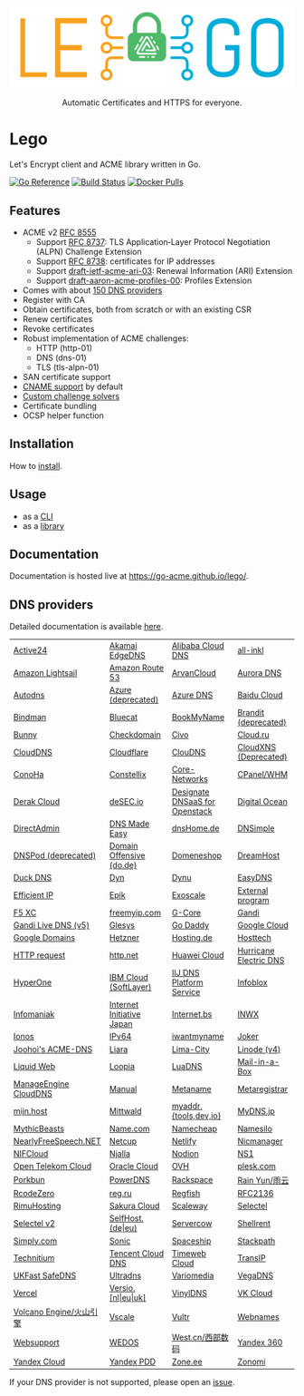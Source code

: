 <div align="center">
  <img alt="lego logo" src="./docs/static/images/lego-logo.min.svg">
  <p>Automatic Certificates and HTTPS for everyone.</p>
</div>

# Lego

Let's Encrypt client and ACME library written in Go.

[![Go Reference](https://pkg.go.dev/badge/github.com/go-acme/lego/v4.svg)](https://pkg.go.dev/github.com/go-acme/lego/v4)
[![Build Status](https://github.com//go-acme/lego/workflows/Main/badge.svg?branch=master)](https://github.com//go-acme/lego/actions)
[![Docker Pulls](https://img.shields.io/docker/pulls/goacme/lego.svg)](https://hub.docker.com/r/goacme/lego/)

## Features

- ACME v2 [RFC 8555](https://www.rfc-editor.org/rfc/rfc8555.html)
  - Support [RFC 8737](https://www.rfc-editor.org/rfc/rfc8737.html): TLS Application‑Layer Protocol Negotiation (ALPN) Challenge Extension
  - Support [RFC 8738](https://www.rfc-editor.org/rfc/rfc8738.html): certificates for IP addresses
  - Support [draft-ietf-acme-ari-03](https://datatracker.ietf.org/doc/draft-ietf-acme-ari/): Renewal Information (ARI) Extension
  - Support [draft-aaron-acme-profiles-00](https://datatracker.ietf.org/doc/draft-aaron-acme-profiles/): Profiles Extension
- Comes with about [150 DNS providers](https://go-acme.github.io/lego/dns)
- Register with CA
- Obtain certificates, both from scratch or with an existing CSR
- Renew certificates
- Revoke certificates
- Robust implementation of ACME challenges:
  - HTTP (http-01)
  - DNS (dns-01)
  - TLS (tls-alpn-01)
- SAN certificate support
- [CNAME support](https://letsencrypt.org/2019/10/09/onboarding-your-customers-with-lets-encrypt-and-acme.html) by default
- [Custom challenge solvers](https://go-acme.github.io/lego/usage/library/writing-a-challenge-solver/)
- Certificate bundling
- OCSP helper function

## Installation

How to [install](https://go-acme.github.io/lego/installation/).

## Usage

- as a [CLI](https://go-acme.github.io/lego/usage/cli)
- as a [library](https://go-acme.github.io/lego/usage/library)

## Documentation

Documentation is hosted live at https://go-acme.github.io/lego/.

## DNS providers

Detailed documentation is available [here](https://go-acme.github.io/lego/dns).

<!-- START DNS PROVIDERS LIST -->

<table><tr>
  <td><a href="https://go-acme.github.io/lego/dns/active24/">Active24</a></td>
  <td><a href="https://go-acme.github.io/lego/dns/edgedns/">Akamai EdgeDNS</a></td>
  <td><a href="https://go-acme.github.io/lego/dns/alidns/">Alibaba Cloud DNS</a></td>
  <td><a href="https://go-acme.github.io/lego/dns/allinkl/">all-inkl</a></td>
</tr><tr>
  <td><a href="https://go-acme.github.io/lego/dns/lightsail/">Amazon Lightsail</a></td>
  <td><a href="https://go-acme.github.io/lego/dns/route53/">Amazon Route 53</a></td>
  <td><a href="https://go-acme.github.io/lego/dns/arvancloud/">ArvanCloud</a></td>
  <td><a href="https://go-acme.github.io/lego/dns/auroradns/">Aurora DNS</a></td>
</tr><tr>
  <td><a href="https://go-acme.github.io/lego/dns/autodns/">Autodns</a></td>
  <td><a href="https://go-acme.github.io/lego/dns/azure/">Azure (deprecated)</a></td>
  <td><a href="https://go-acme.github.io/lego/dns/azuredns/">Azure DNS</a></td>
  <td><a href="https://go-acme.github.io/lego/dns/baiducloud/">Baidu Cloud</a></td>
</tr><tr>
  <td><a href="https://go-acme.github.io/lego/dns/bindman/">Bindman</a></td>
  <td><a href="https://go-acme.github.io/lego/dns/bluecat/">Bluecat</a></td>
  <td><a href="https://go-acme.github.io/lego/dns/bookmyname/">BookMyName</a></td>
  <td><a href="https://go-acme.github.io/lego/dns/brandit/">Brandit (deprecated)</a></td>
</tr><tr>
  <td><a href="https://go-acme.github.io/lego/dns/bunny/">Bunny</a></td>
  <td><a href="https://go-acme.github.io/lego/dns/checkdomain/">Checkdomain</a></td>
  <td><a href="https://go-acme.github.io/lego/dns/civo/">Civo</a></td>
  <td><a href="https://go-acme.github.io/lego/dns/cloudru/">Cloud.ru</a></td>
</tr><tr>
  <td><a href="https://go-acme.github.io/lego/dns/clouddns/">CloudDNS</a></td>
  <td><a href="https://go-acme.github.io/lego/dns/cloudflare/">Cloudflare</a></td>
  <td><a href="https://go-acme.github.io/lego/dns/cloudns/">ClouDNS</a></td>
  <td><a href="https://go-acme.github.io/lego/dns/cloudxns/">CloudXNS (Deprecated)</a></td>
</tr><tr>
  <td><a href="https://go-acme.github.io/lego/dns/conoha/">ConoHa</a></td>
  <td><a href="https://go-acme.github.io/lego/dns/constellix/">Constellix</a></td>
  <td><a href="https://go-acme.github.io/lego/dns/corenetworks/">Core-Networks</a></td>
  <td><a href="https://go-acme.github.io/lego/dns/cpanel/">CPanel/WHM</a></td>
</tr><tr>
  <td><a href="https://go-acme.github.io/lego/dns/derak/">Derak Cloud</a></td>
  <td><a href="https://go-acme.github.io/lego/dns/desec/">deSEC.io</a></td>
  <td><a href="https://go-acme.github.io/lego/dns/designate/">Designate DNSaaS for Openstack</a></td>
  <td><a href="https://go-acme.github.io/lego/dns/digitalocean/">Digital Ocean</a></td>
</tr><tr>
  <td><a href="https://go-acme.github.io/lego/dns/directadmin/">DirectAdmin</a></td>
  <td><a href="https://go-acme.github.io/lego/dns/dnsmadeeasy/">DNS Made Easy</a></td>
  <td><a href="https://go-acme.github.io/lego/dns/dnshomede/">dnsHome.de</a></td>
  <td><a href="https://go-acme.github.io/lego/dns/dnsimple/">DNSimple</a></td>
</tr><tr>
  <td><a href="https://go-acme.github.io/lego/dns/dnspod/">DNSPod (deprecated)</a></td>
  <td><a href="https://go-acme.github.io/lego/dns/dode/">Domain Offensive (do.de)</a></td>
  <td><a href="https://go-acme.github.io/lego/dns/domeneshop/">Domeneshop</a></td>
  <td><a href="https://go-acme.github.io/lego/dns/dreamhost/">DreamHost</a></td>
</tr><tr>
  <td><a href="https://go-acme.github.io/lego/dns/duckdns/">Duck DNS</a></td>
  <td><a href="https://go-acme.github.io/lego/dns/dyn/">Dyn</a></td>
  <td><a href="https://go-acme.github.io/lego/dns/dynu/">Dynu</a></td>
  <td><a href="https://go-acme.github.io/lego/dns/easydns/">EasyDNS</a></td>
</tr><tr>
  <td><a href="https://go-acme.github.io/lego/dns/efficientip/">Efficient IP</a></td>
  <td><a href="https://go-acme.github.io/lego/dns/epik/">Epik</a></td>
  <td><a href="https://go-acme.github.io/lego/dns/exoscale/">Exoscale</a></td>
  <td><a href="https://go-acme.github.io/lego/dns/exec/">External program</a></td>
</tr><tr>
  <td><a href="https://go-acme.github.io/lego/dns/f5xc/">F5 XC</a></td>
  <td><a href="https://go-acme.github.io/lego/dns/freemyip/">freemyip.com</a></td>
  <td><a href="https://go-acme.github.io/lego/dns/gcore/">G-Core</a></td>
  <td><a href="https://go-acme.github.io/lego/dns/gandi/">Gandi</a></td>
</tr><tr>
  <td><a href="https://go-acme.github.io/lego/dns/gandiv5/">Gandi Live DNS (v5)</a></td>
  <td><a href="https://go-acme.github.io/lego/dns/glesys/">Glesys</a></td>
  <td><a href="https://go-acme.github.io/lego/dns/godaddy/">Go Daddy</a></td>
  <td><a href="https://go-acme.github.io/lego/dns/gcloud/">Google Cloud</a></td>
</tr><tr>
  <td><a href="https://go-acme.github.io/lego/dns/googledomains/">Google Domains</a></td>
  <td><a href="https://go-acme.github.io/lego/dns/hetzner/">Hetzner</a></td>
  <td><a href="https://go-acme.github.io/lego/dns/hostingde/">Hosting.de</a></td>
  <td><a href="https://go-acme.github.io/lego/dns/hosttech/">Hosttech</a></td>
</tr><tr>
  <td><a href="https://go-acme.github.io/lego/dns/httpreq/">HTTP request</a></td>
  <td><a href="https://go-acme.github.io/lego/dns/httpnet/">http.net</a></td>
  <td><a href="https://go-acme.github.io/lego/dns/huaweicloud/">Huawei Cloud</a></td>
  <td><a href="https://go-acme.github.io/lego/dns/hurricane/">Hurricane Electric DNS</a></td>
</tr><tr>
  <td><a href="https://go-acme.github.io/lego/dns/hyperone/">HyperOne</a></td>
  <td><a href="https://go-acme.github.io/lego/dns/ibmcloud/">IBM Cloud (SoftLayer)</a></td>
  <td><a href="https://go-acme.github.io/lego/dns/iijdpf/">IIJ DNS Platform Service</a></td>
  <td><a href="https://go-acme.github.io/lego/dns/infoblox/">Infoblox</a></td>
</tr><tr>
  <td><a href="https://go-acme.github.io/lego/dns/infomaniak/">Infomaniak</a></td>
  <td><a href="https://go-acme.github.io/lego/dns/iij/">Internet Initiative Japan</a></td>
  <td><a href="https://go-acme.github.io/lego/dns/internetbs/">Internet.bs</a></td>
  <td><a href="https://go-acme.github.io/lego/dns/inwx/">INWX</a></td>
</tr><tr>
  <td><a href="https://go-acme.github.io/lego/dns/ionos/">Ionos</a></td>
  <td><a href="https://go-acme.github.io/lego/dns/ipv64/">IPv64</a></td>
  <td><a href="https://go-acme.github.io/lego/dns/iwantmyname/">iwantmyname</a></td>
  <td><a href="https://go-acme.github.io/lego/dns/joker/">Joker</a></td>
</tr><tr>
  <td><a href="https://go-acme.github.io/lego/dns/acme-dns/">Joohoi&#39;s ACME-DNS</a></td>
  <td><a href="https://go-acme.github.io/lego/dns/liara/">Liara</a></td>
  <td><a href="https://go-acme.github.io/lego/dns/limacity/">Lima-City</a></td>
  <td><a href="https://go-acme.github.io/lego/dns/linode/">Linode (v4)</a></td>
</tr><tr>
  <td><a href="https://go-acme.github.io/lego/dns/liquidweb/">Liquid Web</a></td>
  <td><a href="https://go-acme.github.io/lego/dns/loopia/">Loopia</a></td>
  <td><a href="https://go-acme.github.io/lego/dns/luadns/">LuaDNS</a></td>
  <td><a href="https://go-acme.github.io/lego/dns/mailinabox/">Mail-in-a-Box</a></td>
</tr><tr>
  <td><a href="https://go-acme.github.io/lego/dns/manageengine/">ManageEngine CloudDNS</a></td>
  <td><a href="https://go-acme.github.io/lego/dns/manual/">Manual</a></td>
  <td><a href="https://go-acme.github.io/lego/dns/metaname/">Metaname</a></td>
  <td><a href="https://go-acme.github.io/lego/dns/metaregistrar/">Metaregistrar</a></td>
</tr><tr>
  <td><a href="https://go-acme.github.io/lego/dns/mijnhost/">mijn.host</a></td>
  <td><a href="https://go-acme.github.io/lego/dns/mittwald/">Mittwald</a></td>
  <td><a href="https://go-acme.github.io/lego/dns/myaddr/">myaddr.{tools,dev,io}</a></td>
  <td><a href="https://go-acme.github.io/lego/dns/mydnsjp/">MyDNS.jp</a></td>
</tr><tr>
  <td><a href="https://go-acme.github.io/lego/dns/mythicbeasts/">MythicBeasts</a></td>
  <td><a href="https://go-acme.github.io/lego/dns/namedotcom/">Name.com</a></td>
  <td><a href="https://go-acme.github.io/lego/dns/namecheap/">Namecheap</a></td>
  <td><a href="https://go-acme.github.io/lego/dns/namesilo/">Namesilo</a></td>
</tr><tr>
  <td><a href="https://go-acme.github.io/lego/dns/nearlyfreespeech/">NearlyFreeSpeech.NET</a></td>
  <td><a href="https://go-acme.github.io/lego/dns/netcup/">Netcup</a></td>
  <td><a href="https://go-acme.github.io/lego/dns/netlify/">Netlify</a></td>
  <td><a href="https://go-acme.github.io/lego/dns/nicmanager/">Nicmanager</a></td>
</tr><tr>
  <td><a href="https://go-acme.github.io/lego/dns/nifcloud/">NIFCloud</a></td>
  <td><a href="https://go-acme.github.io/lego/dns/njalla/">Njalla</a></td>
  <td><a href="https://go-acme.github.io/lego/dns/nodion/">Nodion</a></td>
  <td><a href="https://go-acme.github.io/lego/dns/ns1/">NS1</a></td>
</tr><tr>
  <td><a href="https://go-acme.github.io/lego/dns/otc/">Open Telekom Cloud</a></td>
  <td><a href="https://go-acme.github.io/lego/dns/oraclecloud/">Oracle Cloud</a></td>
  <td><a href="https://go-acme.github.io/lego/dns/ovh/">OVH</a></td>
  <td><a href="https://go-acme.github.io/lego/dns/plesk/">plesk.com</a></td>
</tr><tr>
  <td><a href="https://go-acme.github.io/lego/dns/porkbun/">Porkbun</a></td>
  <td><a href="https://go-acme.github.io/lego/dns/pdns/">PowerDNS</a></td>
  <td><a href="https://go-acme.github.io/lego/dns/rackspace/">Rackspace</a></td>
  <td><a href="https://go-acme.github.io/lego/dns/rainyun/">Rain Yun/雨云</a></td>
</tr><tr>
  <td><a href="https://go-acme.github.io/lego/dns/rcodezero/">RcodeZero</a></td>
  <td><a href="https://go-acme.github.io/lego/dns/regru/">reg.ru</a></td>
  <td><a href="https://go-acme.github.io/lego/dns/regfish/">Regfish</a></td>
  <td><a href="https://go-acme.github.io/lego/dns/rfc2136/">RFC2136</a></td>
</tr><tr>
  <td><a href="https://go-acme.github.io/lego/dns/rimuhosting/">RimuHosting</a></td>
  <td><a href="https://go-acme.github.io/lego/dns/sakuracloud/">Sakura Cloud</a></td>
  <td><a href="https://go-acme.github.io/lego/dns/scaleway/">Scaleway</a></td>
  <td><a href="https://go-acme.github.io/lego/dns/selectel/">Selectel</a></td>
</tr><tr>
  <td><a href="https://go-acme.github.io/lego/dns/selectelv2/">Selectel v2</a></td>
  <td><a href="https://go-acme.github.io/lego/dns/selfhostde/">SelfHost.(de|eu)</a></td>
  <td><a href="https://go-acme.github.io/lego/dns/servercow/">Servercow</a></td>
  <td><a href="https://go-acme.github.io/lego/dns/shellrent/">Shellrent</a></td>
</tr><tr>
  <td><a href="https://go-acme.github.io/lego/dns/simply/">Simply.com</a></td>
  <td><a href="https://go-acme.github.io/lego/dns/sonic/">Sonic</a></td>
  <td><a href="https://go-acme.github.io/lego/dns/spaceship/">Spaceship</a></td>
  <td><a href="https://go-acme.github.io/lego/dns/stackpath/">Stackpath</a></td>
</tr><tr>
  <td><a href="https://go-acme.github.io/lego/dns/technitium/">Technitium</a></td>
  <td><a href="https://go-acme.github.io/lego/dns/tencentcloud/">Tencent Cloud DNS</a></td>
  <td><a href="https://go-acme.github.io/lego/dns/timewebcloud/">Timeweb Cloud</a></td>
  <td><a href="https://go-acme.github.io/lego/dns/transip/">TransIP</a></td>
</tr><tr>
  <td><a href="https://go-acme.github.io/lego/dns/safedns/">UKFast SafeDNS</a></td>
  <td><a href="https://go-acme.github.io/lego/dns/ultradns/">Ultradns</a></td>
  <td><a href="https://go-acme.github.io/lego/dns/variomedia/">Variomedia</a></td>
  <td><a href="https://go-acme.github.io/lego/dns/vegadns/">VegaDNS</a></td>
</tr><tr>
  <td><a href="https://go-acme.github.io/lego/dns/vercel/">Vercel</a></td>
  <td><a href="https://go-acme.github.io/lego/dns/versio/">Versio.[nl|eu|uk]</a></td>
  <td><a href="https://go-acme.github.io/lego/dns/vinyldns/">VinylDNS</a></td>
  <td><a href="https://go-acme.github.io/lego/dns/vkcloud/">VK Cloud</a></td>
</tr><tr>
  <td><a href="https://go-acme.github.io/lego/dns/volcengine/">Volcano Engine/火山引擎</a></td>
  <td><a href="https://go-acme.github.io/lego/dns/vscale/">Vscale</a></td>
  <td><a href="https://go-acme.github.io/lego/dns/vultr/">Vultr</a></td>
  <td><a href="https://go-acme.github.io/lego/dns/webnames/">Webnames</a></td>
</tr><tr>
  <td><a href="https://go-acme.github.io/lego/dns/websupport/">Websupport</a></td>
  <td><a href="https://go-acme.github.io/lego/dns/wedos/">WEDOS</a></td>
  <td><a href="https://go-acme.github.io/lego/dns/westcn/">West.cn/西部数码</a></td>
  <td><a href="https://go-acme.github.io/lego/dns/yandex360/">Yandex 360</a></td>
</tr><tr>
  <td><a href="https://go-acme.github.io/lego/dns/yandexcloud/">Yandex Cloud</a></td>
  <td><a href="https://go-acme.github.io/lego/dns/yandex/">Yandex PDD</a></td>
  <td><a href="https://go-acme.github.io/lego/dns/zoneee/">Zone.ee</a></td>
  <td><a href="https://go-acme.github.io/lego/dns/zonomi/">Zonomi</a></td>
</tr></table>

<!-- END DNS PROVIDERS LIST -->

If your DNS provider is not supported, please open an [issue](https://github.com/go-acme/lego/issues/new?assignees=&labels=enhancement%2C+new-provider&template=new_dns_provider.md).
